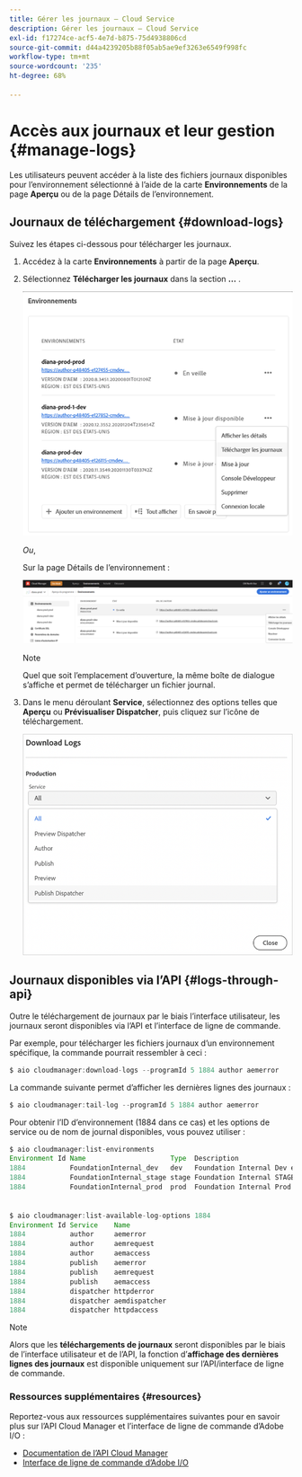 ```yaml
---
title: Gérer les journaux – Cloud Service
description: Gérer les journaux – Cloud Service
exl-id: f17274ce-acf5-4e7d-b875-75d4938806cd
source-git-commit: d44a4239205b88f05ab5ae9ef3263e6549f998fc
workflow-type: tm+mt
source-wordcount: '235'
ht-degree: 68%

---
```


# Accès aux journaux et leur gestion {#manage-logs}

Les utilisateurs peuvent accéder à la liste des fichiers journaux disponibles pour l’environnement sélectionné à l’aide de la carte **Environnements** de la page **Aperçu** ou de la page Détails de l’environnement.

## Journaux de téléchargement {#download-logs}

Suivez les étapes ci-dessous pour télécharger les journaux.

1. Accédez à la carte **Environnements** à partir de la page **Aperçu**.

1. Sélectionnez **Télécharger les journaux** dans la section **...** .

   ![](assets/download-logs1.png)

   *Ou*,

   Sur la page Détails de l’environnement :

   ![](assets/download-logs.png)

   >[!NOTE]
   >Quel que soit l’emplacement d’ouverture, la même boîte de dialogue s’affiche et permet de télécharger un fichier journal.

1. Dans le menu déroulant **Service**, sélectionnez des options telles que **Aperçu** ou **Prévisualiser Dispatcher**, puis cliquez sur l’icône de téléchargement.

   ![](assets/download-preview.png)


## Journaux disponibles via l’API {#logs-through-api}

Outre le téléchargement de journaux par le biais l’interface utilisateur, les journaux seront disponibles via l’API et l’interface de ligne de commande.

Par exemple, pour télécharger les fichiers journaux d’un environnement spécifique, la commande pourrait ressembler à ceci :

```java
$ aio cloudmanager:download-logs --programId 5 1884 author aemerror
```

La commande suivante permet d’afficher les dernières lignes des journaux :

```java
$ aio cloudmanager:tail-log --programId 5 1884 author aemerror
```

Pour obtenir l’ID d’environnement (1884 dans ce cas) et les options de service ou de nom de journal disponibles, vous pouvez utiliser :

```java
$ aio cloudmanager:list-environments
Environment Id Name                     Type  Description                          
1884           FoundationInternal_dev   dev   Foundation Internal Dev environment  
1884           FoundationInternal_stage stage Foundation Internal STAGE environment
1884           FoundationInternal_prod  prod  Foundation Internal Prod environment
 
 
$ aio cloudmanager:list-available-log-options 1884
Environment Id Service    Name         
1884           author     aemerror     
1884           author     aemrequest   
1884           author     aemaccess    
1884           publish    aemerror     
1884           publish    aemrequest   
1884           publish    aemaccess    
1884           dispatcher httpderror   
1884           dispatcher aemdispatcher
1884           dispatcher httpdaccess
```

>[!NOTE]
>Alors que les **téléchargements de journaux** seront disponibles par le biais de l’interface utilisateur et de l’API, la fonction d’**affichage des dernières lignes des journaux** est disponible uniquement sur l’API/interface de ligne de commande.

### Ressources supplémentaires {#resources}

Reportez-vous aux ressources supplémentaires suivantes pour en savoir plus sur l’API Cloud Manager et l’interface de ligne de commande d’Adobe I/O :

* [Documentation de l’API Cloud Manager](https://www.adobe.io/apis/experiencecloud/cloud-manager/docs.html)
* [Interface de ligne de commande d’Adobe I/O](https://github.com/adobe/aio-cli-plugin-cloudmanager)
